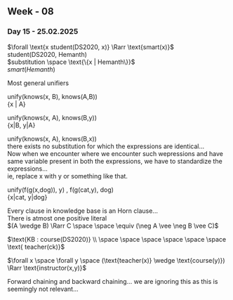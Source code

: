 ## Week - 08


### Day 15 - 25.02.2025

$\forall  \text{x student(DS2020, x)} \Rarr \text{smart(x)}$ \
$\text{student(DS2020, Hemanth)}$ \
$substitution \space \text{\{x | Hemanth\}}$ \
$smart(Hemanth)$


Most general unifiers

unify(knows(x, B), knows(A,B)) \
{x | A} 

unify(knows(x, A), knows(B,y)) \
{x|B, y|A}


unify(knows(x, A), knows(B,x)) \
there exists no substitution for which the expressions are identical... \
Now when we encounter where we encounter such wepressions and have same variable present in both the expressions, we have to standardize the expressions... \
ie, replace x with y or something like that.


unify(f(g(x,dog)), y) , f(g(cat,y), dog) \
{x|cat, y|dog}




Every clause in knowledge base is an Horn clause... \
There is atmost one positive literal \
$(A \wedge B) \Rarr C \space \space \equiv (\neg A \vee \neg B \vee C)$

$\text{KB :  course(DS2020)} \\ \space \space \space \space \space \space \text{      teacher(ck)}$

$\forall x \space \forall y \space (\text{teacher(x)} \wedge \text{course(y)}) \Rarr \text{instructor(x,y)}$


Forward chaining and backward chaining... we are ignoring this as this is seemingly not relevant...